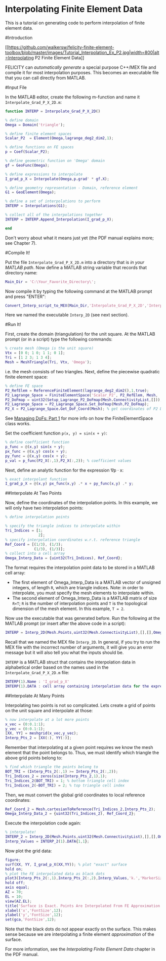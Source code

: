Interpolating Finite Element Data
=================================

This is a tutorial on generating code to perform interpolation of finite element data.

#Introduction

[[https://github.com/walkersw/felicity-finite-element-toolbox/blob/master/images/Tutorial_Interpolation_Ex_P2.jpg|width=800|alt=Interpolating P2 Finite Element Data]]

FELICITY can *automatically generate* a special purpose C++/MEX file and compile it for most interpolation purposes. This becomes an executable file that you can call directly from MATLAB. 

#Input File

In the MATLAB editor, create the following m-function and name it `Interpolate_Grad_P_X_2D.m`: 

```matlab
function INTERP = Interpolate_Grad_P_X_2D()

% define domain
Omega = Domain('triangle');

% define finite element spaces
Scalar_P2  = Element(Omega,lagrange_deg2_dim2,1);

% define functions on FE spaces
p = Coef(Scalar_P2);

% define geometric function on 'Omega' domain
gf = GeoFunc(Omega);

% define expressions to interpolate
I_grad_p_X = Interpolate(Omega,p.grad' * gf.X);

% define geometry representation - Domain, reference element
G1 = GeoElement(Omega);

% define a set of interpolations to perform
INTERP = Interpolations(G1);

% collect all of the interpolations together
INTERP = INTERP.Append_Interpolation(I_grad_p_X);

end
```

Don't worry about what it means just yet (the PDF manual explains more; see Chapter 7). 

#Compile It!

Put the file `Interpolate_Grad_P_X_2D.m` into a directory that is *in your MATLAB path*. Now define a MATLAB string variable that records that directory name:

```matlab
Main_Dir = 'C:\Your_Favorite_Directory\'; 
```

Now compile it by typing the following command at the MATLAB prompt and press "ENTER":

```matlab
Convert_Interp_script_to_MEX(Main_Dir,'Interpolate_Grad_P_X_2D','Interp_2D'); 
```

Here we named the executable `Interp_2D` (see next section).

#Run It!

First, create the domain (triangulation) for the unit square. At the MATLAB prompt (or in a script) type the following commands:
```matlab
% create mesh (Omega is the unit square)
Vtx = [0 0; 1 0; 1 1; 0 1];
Tri = [1 2 3; 1 3 4];
Mesh = MeshTriangle(Tri, Vtx, 'Omega');
```
i.e. the mesh consists of two triangles. Next, define the piecewise quadratic finite element space:
```matlab
% define FE space
P2_RefElem = ReferenceFiniteElement(lagrange_deg2_dim2(),1,true);
P2_Lagrange_Space = FiniteElementSpace('Scalar_P2', P2_RefElem, Mesh, 'Omega');
P2_DoFmap = uint32(Setup_Lagrange_P2_DoFmap(Mesh.ConnectivityList,[]));
P2_Lagrange_Space = P2_Lagrange_Space.Set_DoFmap(Mesh,P2_DoFmap);
P2_X = P2_Lagrange_Space.Get_DoF_Coord(Mesh); % get coordinates of P2 DoFs
```
See [Managing DoFs: Part 1](../wiki/Managing_DoFs_1) for more info on how the FiniteElementSpace class works.

Set the coefficient function `p(x, y) = sin(x + y)`:
```matlab
% define coefficient function
p_func = @(x,y) sin(x + y);
px_func = @(x,y) cos(x + y);
py_func = @(x,y) cos(x + y);
p_val = p_func(P2_X(:,1),P2_X(:,2)); % coefficient values
```

Next, define an analytic function for the expression ∇p · x:
```matlab
% exact interpolant function
I_grad_p_X = @(x,y) px_func(x,y) .* x + py_func(x,y) .* y;
```

##Interpolate At Two Points

Now, define the coordinates of the interpolation points. In this example, we will only have two interpolation points:
```matlab
% define interpolation points

% specify the triangle indices to interpolate within
Tri_Indices = [1;
               2];
% specify interpolation coordinates w.r.t. reference triangle
Ref_Coord = [(1/3), (1/3);
             (1/3), (1/3)];
% collect into a cell array
Omega_Interp_Data = {uint32(Tri_Indices), Ref_Coord};
```

The format requires the interpolation point data to be stored in a MATLAB cell array:
* The first element of Omega_Interp_Data is a MATLAB vector of unsigned integers, of length `R`, which are triangle indices. Note: in order to interpolate, you must specify the mesh elements to interpolate within.
* The second element of Omega_Interp_Data is a MATLAB matrix of size `R×T`; `R` is the number of interpolation points and `T` is the topological dimension of the mesh element. In this example, `T = 2`.

Now use the executable that was generated before. Run the following at the MATLAB prompt (or insert after the above code in a script):
```matlab
INTERP = Interp_2D(Mesh.Points,uint32(Mesh.ConnectivityList),[],[],Omega_Interp_Data,P2_DoFmap,p_val);
```
Recall that we named the MEX file `Interp_2D`. In general, if you try to run the MEX file with the incorrect number of arguments, it will give you an error message but it will also tell you what the inputs should be.

`INTERP` is a MATLAB struct that contains the interpolation data in alphabetical order based on the names used in the `Interpolate_Grad_P_X_2D.m` file:
```matlab
INTERP(1).Name : 'I_grad_p_X'
INTERP(1).DATA : cell array containing interpolation data for the expression
```

##Interpolate At Many Points

Interpolating two points is not so complicated. Lets create a grid of points on the unit square and interpolate at those:
```matlab
% now interpolate at a lot more points
x_vec = (0:0.1:1);
y_vec = (0:0.1:1);
[XX, YY] = meshgrid(x_vec,y_vec);
Interp_Pts_2 = [XX(:), YY(:)];
```

Remember that interpolating at a given point requires we know the mesh element that the point belongs to. Thus, we must identify which triangle the above grid points belong to:
```matlab
% find which triangle the points belong to
BOT_TRI = (Interp_Pts_2(:,1) >= Interp_Pts_2(:,2));
Tri_Indices_2 = zeros(size(Interp_Pts_2,1),1);
Tri_Indices_2(BOT_TRI) = 1; % bottom triangle cell index
Tri_Indices_2(~BOT_TRI) = 2; % top triangle cell index
```

Then, we must convert the global grid coordinates to local reference coordinates:
```matlab
Ref_Coord_2 = Mesh.cartesianToReference(Tri_Indices_2,Interp_Pts_2);
Omega_Interp_Data_2 = {uint32(Tri_Indices_2), Ref_Coord_2};
```

Execute the interpolation code again:
```matlab
% interpolate!
INTERP_2 = Interp_2D(Mesh.Points,uint32(Mesh.ConnectivityList),[],[],Omega_Interp_Data_2,P2_DoFmap,p_val);
Interp_Values = INTERP_2(1).DATA{1,1};
```

Now plot the grid data:
```matlab
figure;
surf(XX, YY, I_grad_p_X(XX,YY)); % plot "exact" surface
hold on;
% plot the FE interpolated data as black dots
plot3(Interp_Pts_2(:,1),Interp_Pts_2(:,2),Interp_Values,'k.','MarkerSize',18);
hold off;
axis equal;
AZ = 70;
EL = 10;
view(AZ,EL);
title('Surface is Exact. Points Are Interpolated From FE Approximation','FontSize',12);
xlabel('x','FontSize',12);
ylabel('y','FontSize',12);
set(gca,'FontSize',12);
```
Note that the black dots do not appear exactly on the surface. This makes sense because we are interpolating a finite element *approximation* of the surface.

For more information, see the *Interpolating Finite Element Data* chapter in the PDF manual.